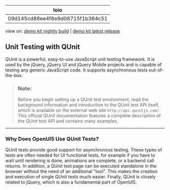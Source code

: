 <!-- loio09d145cd86ee4f8e9d08715f1b364c51 -->

| loio |
| -----|
| 09d145cd86ee4f8e9d08715f1b364c51 |

<div id="loio">

view on: [demo kit nightly build](https://openui5nightly.hana.ondemand.com/#/topic/09d145cd86ee4f8e9d08715f1b364c51) | [demo kit latest release](https://openui5.hana.ondemand.com/#/topic/09d145cd86ee4f8e9d08715f1b364c51)</div>

## Unit Testing with QUnit

QUnit is a powerful, easy-to-use JavaScript unit testing framework. It is used by the jQuery, jQuery UI and jQuery Mobile projects and is capable of testing any generic JavaScript code. It supports asynchronous tests out-of-the-box.

> ### Note:  
> Before you begin setting up a QUnit test environment, read the background information and introduction to the QUnit test API itself, which is available on the external web site `http://api.qunitjs.com/`. This official QUnit documentation features a complete description of the QUnit test API and contains many examples.

***

### Why Does OpenUI5 Use QUnit Tests?

QUnit tests provide good support for asynchronous testing. These types of tests are often needed for UI functional tests, for example if you have to wait until rendering is done, animations are complete, or a backend call returns. In addition, a QUnit test page can be executed standalone in the browser without the need of an additional "tool". This makes the creation and execution of single QUnit tests much easier. Finally, QUnit is closely related to jQuery, which is also a fundamental part of OpenUI5.


